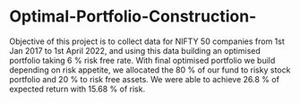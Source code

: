 # Optimal-Portfolio-Construction-
Objective of this project  is to collect data for NIFTY 50 companies from 1st Jan 2017 to 1st April 2022, and using this data building an optimised portfolio taking 6 % risk free rate.  With final optimised portfolio we build depending on risk appetite, we allocated the 80 % of our fund to risky stock portfolio and 20 % to risk free assets. We were able to achieve 26.8 % of expected return with 15.68 % of risk. 
